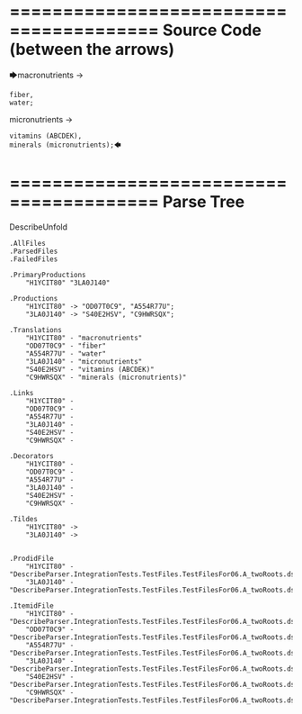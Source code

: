 ========================================
Source Code (between the arrows)
========================================

🡆macronutrients ->

    fiber,
    water;

micronutrients ->

    vitamins (ABCDEK),
    minerals (micronutrients);🡄

========================================
Parse Tree
========================================
DescribeUnfold

    .AllFiles
    .ParsedFiles
    .FailedFiles

    .PrimaryProductions
        "H1YCIT80" "3LA0J140" 

    .Productions
        "H1YCIT80" -> "OD07T0C9", "A554R77U";
        "3LA0J140" -> "S40E2HSV", "C9HWRSQX";

    .Translations
        "H1YCIT80" - "macronutrients"
        "OD07T0C9" - "fiber"
        "A554R77U" - "water"
        "3LA0J140" - "micronutrients"
        "S40E2HSV" - "vitamins (ABCDEK)"
        "C9HWRSQX" - "minerals (micronutrients)"

    .Links
        "H1YCIT80" - 
        "OD07T0C9" - 
        "A554R77U" - 
        "3LA0J140" - 
        "S40E2HSV" - 
        "C9HWRSQX" - 

    .Decorators
        "H1YCIT80" - 
        "OD07T0C9" - 
        "A554R77U" - 
        "3LA0J140" - 
        "S40E2HSV" - 
        "C9HWRSQX" - 

    .Tildes
        "H1YCIT80" -> 
        "3LA0J140" -> 


    .ProdidFile
        "H1YCIT80" - "DescribeParser.IntegrationTests.TestFiles.TestFilesFor06.A_twoRoots.ds"
        "3LA0J140" - "DescribeParser.IntegrationTests.TestFiles.TestFilesFor06.A_twoRoots.ds"

    .ItemidFile
        "H1YCIT80" - "DescribeParser.IntegrationTests.TestFiles.TestFilesFor06.A_twoRoots.ds"
        "OD07T0C9" - "DescribeParser.IntegrationTests.TestFiles.TestFilesFor06.A_twoRoots.ds"
        "A554R77U" - "DescribeParser.IntegrationTests.TestFiles.TestFilesFor06.A_twoRoots.ds"
        "3LA0J140" - "DescribeParser.IntegrationTests.TestFiles.TestFilesFor06.A_twoRoots.ds"
        "S40E2HSV" - "DescribeParser.IntegrationTests.TestFiles.TestFilesFor06.A_twoRoots.ds"
        "C9HWRSQX" - "DescribeParser.IntegrationTests.TestFiles.TestFilesFor06.A_twoRoots.ds"

